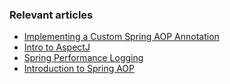 ### Relevant articles

- [Implementing a Custom Spring AOP Annotation](http://www.baeldung.com/spring-aop-annotation)
- [Intro to AspectJ](http://www.baeldung.com/aspectj)
- [Spring Performance Logging](http://www.baeldung.com/spring-performance-logging)
- [Introduction to Spring AOP](http://www.baeldung.com/spring-aop)
